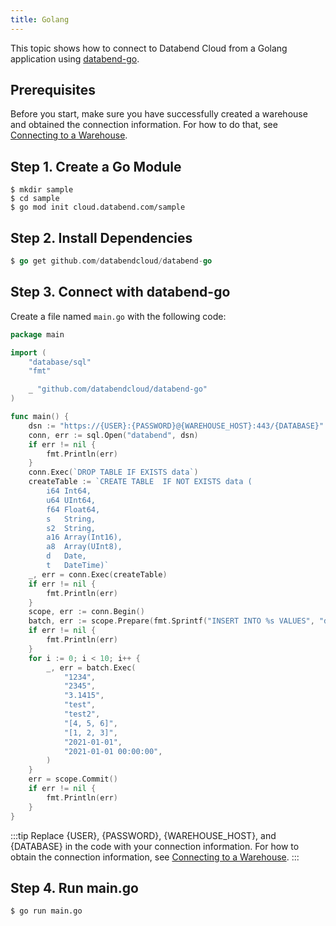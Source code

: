 ```yaml
---
title: Golang
---
```


This topic shows how to connect to Databend Cloud from a Golang application
using [databend-go](https://github.com/databendcloud/databend-go).

## Prerequisites

Before you start, make sure you have successfully created a warehouse and obtained the connection information. For how
to do that, see [Connecting to a Warehouse](../02-using-databend-cloud/00-warehouses.md#connecting-to-a-warehouse-connecting).

## Step 1. Create a Go Module

```shell
$ mkdir sample
$ cd sample
$ go mod init cloud.databend.com/sample
```

## Step 2. Install Dependencies

```go
$ go get github.com/databendcloud/databend-go
```

## Step 3. Connect with databend-go

Create a file named `main.go` with the following code:

```go
package main

import (
	"database/sql"
	"fmt"

	_ "github.com/databendcloud/databend-go"
)

func main() {
	dsn := "https://{USER}:{PASSWORD}@{WAREHOUSE_HOST}:443/{DATABASE}"
	conn, err := sql.Open("databend", dsn)
	if err != nil {
		fmt.Println(err)
	}
	conn.Exec(`DROP TABLE IF EXISTS data`)
	createTable := `CREATE TABLE  IF NOT EXISTS data (
		i64 Int64,
		u64 UInt64,
		f64 Float64,
		s   String,
		s2  String,
		a16 Array(Int16),
		a8  Array(UInt8),
		d   Date,
		t   DateTime)`
	_, err = conn.Exec(createTable)
	if err != nil {
		fmt.Println(err)
	}
	scope, err := conn.Begin()
	batch, err := scope.Prepare(fmt.Sprintf("INSERT INTO %s VALUES", "data"))
	if err != nil {
		fmt.Println(err)
    }
	for i := 0; i < 10; i++ {
		_, err = batch.Exec(
			"1234",
			"2345",
			"3.1415",
			"test",
			"test2",
			"[4, 5, 6]",
			"[1, 2, 3]",
			"2021-01-01",
			"2021-01-01 00:00:00",
		)
	}
	err = scope.Commit()
	if err != nil {
		fmt.Println(err)
	}
}
```

:::tip
Replace {USER}, {PASSWORD}, {WAREHOUSE_HOST}, and {DATABASE} in the code with your connection information. For how to
obtain the connection information,
see [Connecting to a Warehouse](../02-using-databend-cloud/00-warehouses.md#connecting-to-a-warehouse-connecting).
:::

## Step 4. Run main.go

```shell
$ go run main.go
```
